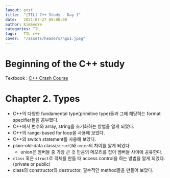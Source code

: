 ```yaml
---
layout: post
title:  "[TIL] C++ Study - Day 1"
date:   2021-07-27 09:00:00
author: KimSeoYe
categories: TIL
tags:   TIL c++
cover:  "/assets/headers/hgu1.jpeg"
---
```


# Beginning of the C++ study

Textbook : [C++ Crash Course](https://learning.oreilly.com/library/view/c-crash-course/9781098122553/)

# Chapter 2. Types

- C++의 다양한 fundamental type(primitive type)들과 그에 해당하는 format specifier들을 공부했다.
- C++에서 변수와 array, string을 초기화하는 방법을 알게 되었다. 
- C++의 range-based for loop을 사용해 보았다.
- C++의 switch statement를 사용해 보았다.
- plain-old-data class(`struct`)와 `union`의 차이를 알게 되었다. 
  - union은 멤버들 중 가장 큰 것 만큼의 메모리를 잡아 멤버들 사이에 공유한다.
- `class` 혹은 `struct`로 객체를 만들 때 access control을 하는 방법을 알게 되었다. (private or public)
- class의 constructor와 destructor, 필수적인 method들을 만들어 보았다.